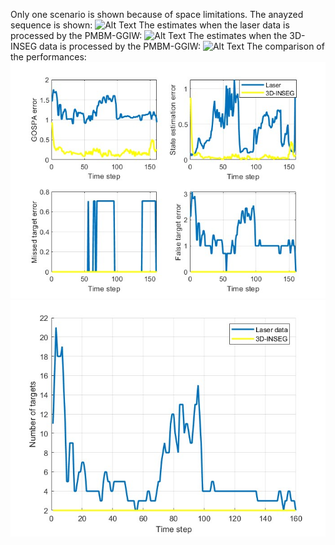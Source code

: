 Only one scenario is shown because of space limitations. The anayzed sequence is shown:
![Alt Text](crossingpath.gif)
The estimates when the laser data is processed by the PMBM-GGIW:
![Alt Text](velodynegif_2.gif)
The estimates when the 3D-INSEG data is processed by the PMBM-GGIW:
![Alt Text](3dinseggif.gif)
The comparison of the performances:
![Alt Text](comparison_metrics.jpg)
![Alt Text](cardinality_comparison.jpg)
